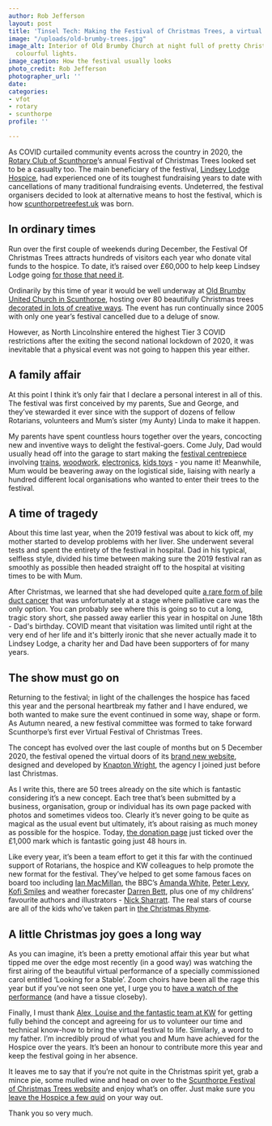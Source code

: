 ```yaml
---
author: Rob Jefferson
layout: post
title: 'Tinsel Tech: Making the Festival of Christmas Trees, a virtual reality'
image: "/uploads/old-brumby-trees.jpg"
image_alt: Interior of Old Brumby Church at night full of pretty Christmas trees with
  colourful lights.
image_caption: How the festival usually looks
photo_credit: Rob Jefferson
photographer_url: ''
date: 
categories:
- vfot
- rotary
- scunthorpe
profile: ''

---
```

As COVID curtailed community events across the country in 2020, the [Rotary Club of Scunthorpe](https://www.rotary-ribi.org/clubs/homepage.php?ClubID=238)’s annual Festival of Christmas Trees looked set to be a casualty too. The main beneficiary of the festival, [Lindsey Lodge Hospice](https://www.lindseylodgehospice.org.uk/), had experienced one of its toughest fundraising years to date with cancellations of many traditional fundraising events. Undeterred, the festival organisers decided to look at alternative means to host the festival, which is how [scunthorpetreefest.uk](http://scunthorpetreefest.uk) was born.

## In ordinary times

Run over the first couple of weekends during December, the Festival Of Christmas Trees attracts hundreds of visitors each year who donate vital funds to the hospice. To date, it’s raised over £60,000 to help keep Lindsey Lodge going [for those that need it](https://www.lindseylodgehospice.org.uk/patients-families/our-care/).

Ordinarily by this time of year it would be well underway at [Old Brumby United Church in Scunthorpe](https://oldbrumby.com/), hosting over 80 beautifully Christmas trees [decorated in lots of creative ways](https://scunthorpetreefest.uk/history/). The event has run continually since 2005 with only one year’s festival cancelled due to a deluge of snow.

However, as North Lincolnshire entered the highest Tier 3 COVID restrictions after the exiting the second national lockdown of 2020, it was inevitable that a physical event was not going to happen this year either.

## A family affair

At this point I think it’s only fair that I declare a personal interest in all of this. The festival was first conceived by my parents, Sue and George, and they’ve stewarded it ever since with the support of dozens of fellow Rotarians, volunteers and Mum’s sister (my Aunty) Linda to make it happen.

My parents have spent countless hours together over the years, concocting new and inventive ways to delight the festival-goers. Come July, Dad would usually head off into the garage to start making the [festival centrepiece](https://scunthorpetreefest.uk/history/) involving [trains](https://www.facebook.com/rcofscunthorpe/photos/a.2077569145619779/2077569972286363), [woodwork](https://photos.google.com/share/AF1QipORcuQK9LXwHrPPa0kyDvj7YAbviLqSDvlgIJEiboUqinaYR4h4a1MCnjdYIwN1rw/photo/AF1QipOsZOZzkSEz_OZNGYqY-OwL4PcuHT7yj7fc7GqD?key=UzhFZ1BMUmYtNnA5Q3AwWV9DRXVSai1GMHJyVTFn), [electronics](https://www.facebook.com/rcofscunthorpe/photos/a.2077569145619779/2077571568952870), [kids toys](https://photos.google.com/share/AF1QipORcuQK9LXwHrPPa0kyDvj7YAbviLqSDvlgIJEiboUqinaYR4h4a1MCnjdYIwN1rw/photo/AF1QipN24TrwMwaAFUZ2iLqiwtAvWCXo0ExP73R7rToo?key=UzhFZ1BMUmYtNnA5Q3AwWV9DRXVSai1GMHJyVTFn) - you name it! Meanwhile, Mum would be beavering away on the logistical side, liaising with nearly a hundred different local organisations who wanted to enter their trees to the festival.

## A time of tragedy

About this time last year, when the 2019 festival was about to kick off, my mother started to develop problems with her liver. She underwent several tests and spent the entirety of the festival in hospital. Dad in his typical, selfless style, divided his time between making sure the 2019 festival ran as smoothly as possible then headed straight off to the hospital at visiting times to be with Mum.

After Christmas, we learned that she had developed quite [a rare form of bile duct cancer](https://ammf.org.uk/) that was unfortunately at a stage where palliative care was the only option. You can probably see where this is going so to cut a long, tragic story short, she passed away earlier this year in hospital on June 18th - Dad's birthday. COVID meant that visitation was limited until right at the very end of her life and it's bitterly ironic that she never actually made it to Lindsey Lodge, a charity her and Dad have been supporters of for many years.

## The show must go on

Returning to the festival; in light of the challenges the hospice has faced this year and the personal heartbreak my father and I have endured, we both wanted to make sure the event continued in some way, shape or form. As Autumn neared, a new festival committee was formed to take forward Scunthorpe’s first ever Virtual Festival of Christmas Trees.

The concept has evolved over the last couple of months but on 5 December 2020, the festival opened the virtual doors of its [brand new website](https://scunthorpetreefest.uk/), designed and developed by [Knapton Wright](https://knaptonwright.co.uk/?utm_source=robjefferson.uk&utm_medium=referral&utm_campaign=festivaloftrees&utm_content=robs-blog), the agency I joined just before last Christmas.

As I write this, there are 50 trees already on the site which is fantastic considering it’s a new concept. Each tree that’s been submitted by a business, organisation, group or individual has its own page packed with photos and sometimes videos too. Clearly it’s never going to be quite as magical as the usual event but ultimately, it’s about raising as much money as possible for the hospice. Today, [the donation page](https://www.justgiving.com/campaign/2020festivaloftrees) just ticked over the £1,000 mark which is fantastic going just 48 hours in.

Like every year, it’s been a team effort to get it this far with the continued support of Rotarians, the hospice and KW colleagues to help promote the new format for the festival. They’ve helped to get some famous faces on board too including [Ian MacMillan](https://www.youtube.com/watch?v=1S0iZpEUHIE), the BBC’s [Amanda White](https://www.youtube.com/watch?v=PB_uj7l5TeU&t=1s), [Peter Levy](https://www.youtube.com/watch?v=c4B67pwXQ30), [Kofi Smiles](https://www.youtube.com/watch?v=MCrnI4YVH2A&t=24s) and weather forecaster [Darren Bett](https://www.youtube.com/watch?v=u9ELatQAouY&t=3s), plus one of my childrens’ favourite authors and illustrators - [Nick Sharratt](https://www.youtube.com/watch?v=NXcpdBgCU8o). The real stars of course are all of the kids who’ve taken part in [the Christmas Rhyme](https://scunthorpetreefest.uk/christmas-rhyme/).

## A little Christmas joy goes a long way

As you can imagine, it’s been a pretty emotional affair this year but what tipped me over the edge most recently (in a good way) was watching the first airing of the beautiful virtual performance of a specially commissioned carol entitled ‘Looking for a Stable’. Zoom choirs have been all the rage this year but if you’ve not seen one yet, I urge you to [have a watch of the performance](https://www.youtube.com/watch?v=XUnU_bvH55Y) (and have a tissue closeby).

Finally, I must thank [Alex, Louise and the fantastic team at KW](https://knaptonwright.co.uk/team/?utm_source=robjefferson.uk&utm_medium=referral&utm_campaign=festivaloftrees&utm_content=robs-blog) for getting fully behind the concept and agreeing for us to volunteer our time and technical know-how to bring the virtual festival to life. Similarly, a word to my father. I’m incredibly proud of what you and Mum have achieved for the Hospice over the years. It’s been an honour to contribute more this year and keep the festival going in her absence.

It leaves me to say that if you’re not quite in the Christmas spirit yet, grab a mince pie, some mulled wine and head on over to the [Scunthorpe Festival of Christmas Trees website](https://scunthorpetreefest.uk/) and enjoy what’s on offer. Just make sure you [leave the Hospice a few quid](https://www.justgiving.com/campaign/2020festivaloftrees) on your way out.

Thank you so very much.